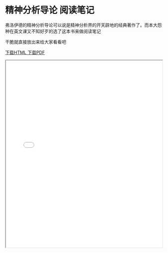 # 精神分析导论 阅读笔记
弗洛伊德的精神分析导论可以说是精神分析界的开天辟地的经典著作了。而本大怨种在英文课又不知好歹的选了这本书来做阅读笔记

干脆就直接放出来给大家看看吧

<a href="https://makabaka1880.github.io/static/psych.html" target="_blank"> 下载HTML </a>
<a href="https://makabaka1880.github.io/static/psych.pdf" target="_blank"> 下载PDF </a>

<iframe src="/static/psych.html" style="width: 100%; height: 600px; allowfullscreen: true"></iframe>